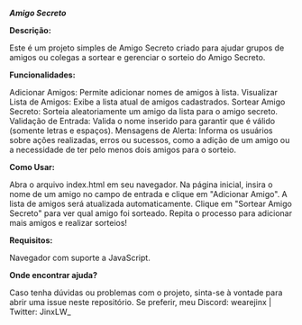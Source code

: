 ***Amigo Secreto***

**Descrição:**

Este é um projeto simples de Amigo Secreto criado para ajudar grupos de amigos ou colegas a sortear e gerenciar o sorteio do Amigo Secreto.

**Funcionalidades:**

Adicionar Amigos: Permite adicionar nomes de amigos à lista.
Visualizar Lista de Amigos: Exibe a lista atual de amigos cadastrados.
Sortear Amigo Secreto: Sorteia aleatoriamente um amigo da lista para o amigo secreto.
Validação de Entrada: Valida o nome inserido para garantir que é válido (somente letras e espaços).
Mensagens de Alerta: Informa os usuários sobre ações realizadas, erros ou sucessos, como a adição de um amigo ou a necessidade de ter pelo menos dois amigos para o sorteio.

**Como Usar:**

Abra o arquivo index.html em seu navegador.
Na página inicial, insira o nome de um amigo no campo de entrada e clique em "Adicionar Amigo".
A lista de amigos será atualizada automaticamente.
Clique em "Sortear Amigo Secreto" para ver qual amigo foi sorteado.
Repita o processo para adicionar mais amigos e realizar sorteios!

**Requisitos:**

Navegador com suporte a JavaScript.

**Onde encontrar ajuda?**

Caso tenha dúvidas ou problemas com o projeto, sinta-se à vontade para abrir uma issue neste repositório.
Se preferir, meu Discord: wearejinx | Twitter: JinxLW_
